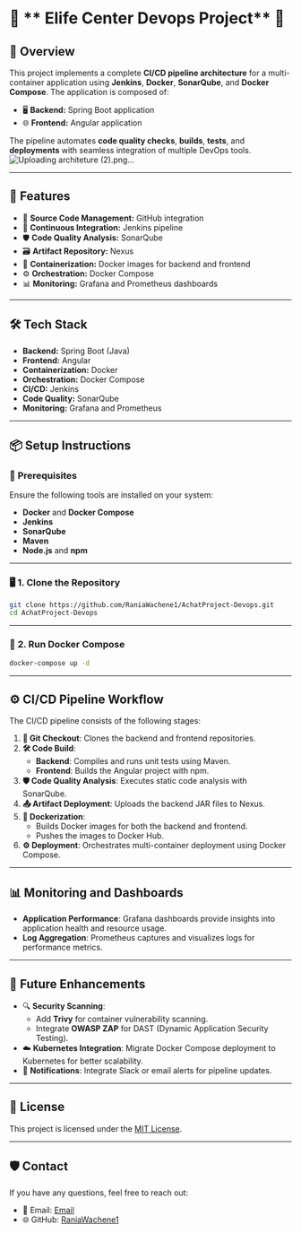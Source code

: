 
# 🚀 ** Elife Center Devops Project** 🚀 

## 📝 **Overview**
This project implements a complete **CI/CD pipeline architecture** for a multi-container application using **Jenkins**, **Docker**, **SonarQube**, and **Docker Compose**. The application is composed of:
- 🖥️ **Backend:** Spring Boot application
- 🌐 **Frontend:** Angular application

The pipeline automates **code quality checks**, **builds**, **tests**, and **deployments** with seamless integration of multiple DevOps tools.
![Uploading architeture (2).png…]()

---

## 🌟 **Features**
- 🔗 **Source Code Management:** GitHub integration
- 🤖 **Continuous Integration:** Jenkins pipeline
- 🛡️ **Code Quality Analysis:** SonarQube
- 🗃️ **Artifact Repository:** Nexus
- 🐳 **Containerization:** Docker images for backend and frontend
- ⚙️ **Orchestration:** Docker Compose
- 📊 **Monitoring:** Grafana and Prometheus dashboards

---

## 🛠️ **Tech Stack**
- **Backend:** Spring Boot (Java)
- **Frontend:** Angular
- **Containerization:** Docker
- **Orchestration:** Docker Compose
- **CI/CD:** Jenkins
- **Code Quality:** SonarQube
- **Monitoring:** Grafana and Prometheus



---

## 📦 **Setup Instructions**

### 🔑 **Prerequisites**
Ensure the following tools are installed on your system:
- **Docker** and **Docker Compose**
- **Jenkins**
- **SonarQube**
- **Maven**
- **Node.js** and **npm**

---

### 🖥️ **1. Clone the Repository**
```bash
git clone https://github.com/RaniaWachene1/AchatProject-Devops.git
cd AchatProject-Devops
```

---

### 🐳 **2. Run Docker Compose**
```bash
docker-compose up -d
```

---

## ⚙️ **CI/CD Pipeline Workflow**
The CI/CD pipeline consists of the following stages:

1. **🔄 Git Checkout**: Clones the backend and frontend repositories.
2. **🛠️ Code Build**:
   - **Backend**: Compiles and runs unit tests using Maven.
   - **Frontend**: Builds the Angular project with npm.
3. **🛡️ Code Quality Analysis**: Executes static code analysis with SonarQube.
4. **📤 Artifact Deployment**: Uploads the backend JAR files to Nexus.
5. **🐳 Dockerization**:
   - Builds Docker images for both the backend and frontend.
   - Pushes the images to Docker Hub.
6. **⚙️ Deployment**: Orchestrates multi-container deployment using Docker Compose.

---

## 📊 **Monitoring and Dashboards**
- **Application Performance**: Grafana dashboards provide insights into application health and resource usage.
- **Log Aggregation**: Prometheus captures and visualizes logs for performance metrics.

---

## 🚀 **Future Enhancements**
- 🔍 **Security Scanning**:
  - Add **Trivy** for container vulnerability scanning.
  - Integrate **OWASP ZAP** for DAST (Dynamic Application Security Testing).
- ☁️ **Kubernetes Integration**: Migrate Docker Compose deployment to Kubernetes for better scalability.
- 📢 **Notifications**: Integrate Slack or email alerts for pipeline updates.

---

## 📜 **License**
This project is licensed under the [MIT License](LICENSE).

---

## 🛡️ **Contact**
If you have any questions, feel free to reach out:
- 📧 Email: [Email](mailto:rania.wachene@esprit.tn)
- 🌐 GitHub: [RaniaWachene1](https://github.com/RaniaWachene1)

